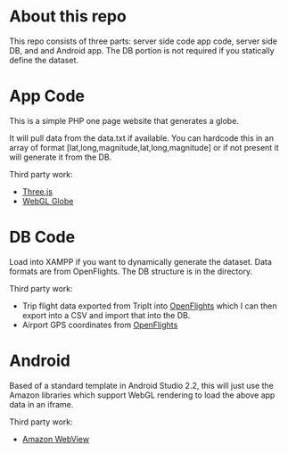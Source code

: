 # About this repo
This repo consists of three parts: server side code app code, server side DB, and and Android app. The DB portion is not required if you statically define the dataset.

# App Code
This is a simple PHP one page website that generates a globe. 

It will pull data from the data.txt if available. You can hardcode this in an array of format [lat,long,magnitude,lat,long,magnitude] or if not present it will generate it from the DB.

Third party work:
* [Three.js](http://threejs.org/)
* [WebGL Globe](https://www.chromeexperiments.com/experiment/globe-viewer)

# DB Code
Load into XAMPP if you want to dynamically generate the dataset. Data formats are from OpenFlights. The DB structure is in the directory.

Third party work:
* Trip flight data exported from TripIt into [OpenFlights](http://openflights.org/) which I can then export into a CSV and import that into the DB.
* Airport GPS coordinates from [OpenFlights](http://openflights.org/data.html)

# Android
Based of a standard template in Android Studio 2.2, this will just use the Amazon libraries which support WebGL rendering to load the above app data in an iframe.

Third party work:
* [Amazon WebView](https://developer.amazon.com/public/solutions/platforms/android-fireos/docs/building-and-testing-your-hybrid-app)